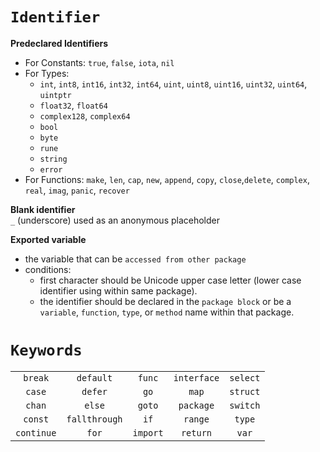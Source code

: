 # `Identifier`

**Predeclared Identifiers**

- For Constants: `true`, `false`, `iota`, `nil`
- For Types:
  - `int`, `int8`, `int16`, `int32`, `int64`, `uint`, `uint8`, `uint16`, `uint32`, `uint64`, `uintptr`
  - `float32`, `float64`
  - `complex128`, `complex64`
  - `bool`
  - `byte`
  - `rune`
  - `string`
  - `error`
- For Functions: `make`, `len`, `cap`, `new`, `append`, `copy`, `close`,`delete`, `complex`, `real`, `imag`, `panic`, `recover`

**Blank identifier**  
`_` (underscore) used as an anonymous placeholder

**Exported variable**

- the variable that can be `accessed from other package`
- conditions:
  - first character should be Unicode upper case letter (lower case identifier using within same package).
  - the identifier should be declared in the `package block` or be a `variable`, `function`, `type`, or `method` name within that package.

#

# `Keywords`

|            |               |          |             |          |
| :--------: | :-----------: | :------: | :---------: | :------: |
|  `break`   |   `default`   |  `func`  | `interface` | `select` |
|   `case`   |    `defer`    |   `go`   |    `map`    | `struct` |
|   `chan`   |    `else`     |  `goto`  |  `package`  | `switch` |
|  `const`   | `fallthrough` |   `if`   |   `range`   |  `type`  |
| `continue` |     `for`     | `import` |  `return`   |  `var`   |
